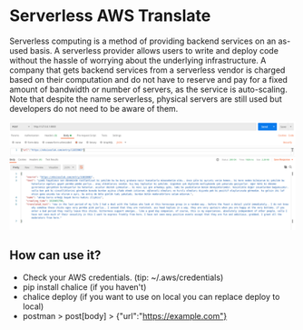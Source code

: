 # Serverless AWS Translate

Serverless computing is a method of providing backend services on an as-used basis. A serverless provider allows users to write and deploy code without the hassle of worrying about the underlying infrastructure. A company that gets backend services from a serverless vendor is charged based on their computation and do not have to reserve and pay for a fixed amount of bandwidth or number of servers, as the service is auto-scaling. Note that despite the name serverless, physical servers are still used but developers do not need to be aware of them.


<img src="test.png" />

## How can use it? 
 - Check your AWS credentials. (tip:  ~/.aws/credentials)
 - pip install chalice (if you haven't)
 - chalice deploy (if you want to use on local you can replace deploy to local)
 - postman > post[body] > {"url":"https://example.com"}
 
